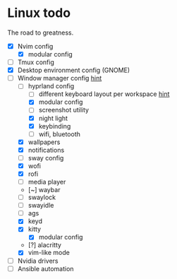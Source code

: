 # Linux todo

The road to greatness.

- [x] Nvim config
  - [x] modular config
- [ ] Tmux config
- [x] Desktop environment config (GNOME)
- [ ] Window manager config [hint](https://github.com/Aylur/dotfiles/tree/main)
  - [ ] hyprland config
    - [ ] different keyboard layout per workspace [hint](https://askubuntu.com/questions/655628/assign-default-keyboard-language-per-application)
    - [x] modular config
    - [ ] screenshot utility
    - [x] night light
    - [x] keybinding
    - [ ] wifi, bluetooth
  - [x] wallpapers
  - [x] notifications
  - [ ] sway config
  - [x] wofi
  - [x] rofi
  - [ ] media player
  - [~] waybar
  - [ ] swaylock
  - [ ] swayidle
  - [ ] ags
  - [x] keyd
  - [x] kitty
    - [x] modular config
  - [?] alacritty
  - [x] vim-like mode
- [ ] Nvidia drivers
- [ ] Ansible automation
